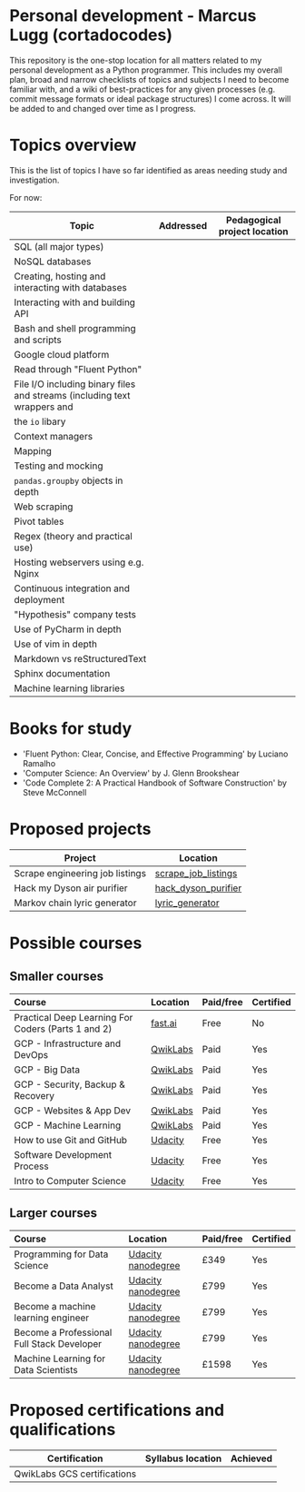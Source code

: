 # Personal development - Marcus Lugg (cortadocodes)
This repository is the one-stop location for all matters related to my 
personal development as a Python programmer. This includes my overall plan, 
broad and narrow checklists of topics and subjects I need to become familiar 
with, and a wiki of best-practices for any given processes (e.g. commit 
message formats or ideal package structures) I come across. It will be added
to and changed over time as I progress.
# Topics overview
This is the list of topics I have so far identified as areas needing study 
and investigation.

For now:

| Topic              | Addressed| Pedagogical project location |
| ------------------ | ---------| ---------------------------- |
| SQL (all major types) |
| NoSQL databases
| Creating, hosting and interacting with databases
| Interacting with and building API | 
| Bash and shell programming and scripts |
| Google cloud platform |
| Read through "Fluent Python" |
| File I/O including binary files and streams (including text wrappers and 
the `io` libary |
| Context managers |
| Mapping |
| Testing and mocking |
| `pandas.groupby` objects in depth |
| Web scraping | 
| Pivot tables |
| Regex (theory and practical use) |
| Hosting webservers using e.g. Nginx |
| Continuous integration and deployment |
| "Hypothesis" company tests |
| Use of PyCharm in depth |
| Use of vim in depth |
| Markdown vs reStructuredText |
| Sphinx documentation |
| Machine learning libraries |
# Books for study

* 'Fluent Python: Clear, Concise, and Effective Programming' by Luciano Ramalho
* 'Computer Science: An Overview' by J. Glenn Brookshear
* 'Code Complete 2: A Practical Handbook of Software Construction' by Steve McConnell
# Proposed projects

| Project | Location |
| ------- | ----------- |
| Scrape engineering job listings | [scrape_job_listings](projects/scrape_job_listings)
| Hack my Dyson air purifier | [hack_dyson_purifier](projects/hack_dyson_purifier)	   
| Markov chain lyric generator | [lyric_generator](projects/lyric_generator)
# Possible courses

## Smaller courses

| Course | Location | Paid/free | Certified |
| :------ | :-------- | :--------- | :--------- |
| Practical Deep Learning For Coders (Parts 1 and 2) | [fast.ai](http://course.fast.ai) | Free | No
| GCP - Infrastructure and DevOps | [QwikLabs](https://qwiklabs.com/home?locale=en) | Paid | Yes |
| GCP - Big Data | [QwikLabs](https://qwiklabs.com/home?locale=en) | Paid | Yes |
| GCP - Security, Backup & Recovery | [QwikLabs](https://qwiklabs.com/home?locale=en) | Paid | Yes |
| GCP - Websites & App Dev | [QwikLabs](https://qwiklabs.com/home?locale=en) | Paid | Yes |
| GCP - Machine Learning | [QwikLabs](https://qwiklabs.com/home?locale=en) | Paid | Yes |
| How to use Git and GitHub | [Udacity](https://eu.udacity.com/course/how-to-use-git-and-github--ud775) | Free | Yes |
| Software Development Process | [Udacity](https://eu.udacity.com/course/software-development-process--ud805) | Free | Yes |
| Intro to Computer Science | [Udacity](https://eu.udacity.com/course/intro-to-computer-science--cs101) | Free | Yes |
 
 ## Larger courses
| Course | Location | Paid/free | Certified |
| :------ | :-------- | :--------- | :--------- |
| Programming for Data Science | [Udacity nanodegree](https://eu.udacity.com/course/programming-for-data-science-nanodegree--nd104) | £349 | Yes |
| Become a Data Analyst | [Udacity nanodegree](https://eu.udacity.com/course/data-analyst-nanodegree--nd002) | £799 | Yes |
| Become a machine learning engineer | [Udacity nanodegree](https://eu.udacity.com/course/machine-learning-engineer-nanodegree--nd009) | £799 | Yes |
| Become a Professional Full Stack Developer | [Udacity nanodegree](https://eu.udacity.com/course/full-stack-web-developer-nanodegree--nd004) | £799 | Yes |
| Machine Learning for Data Scientists | [Udacity nanodegree](https://eu.udacity.com/course/data-scientist-nanodegree--nd025) | £1598 | Yes |
# Proposed certifications and qualifications

| Certification | Syllabus location | Achieved |
| ------------- | ----------------- | -------- |
| QwikLabs GCS certifications
